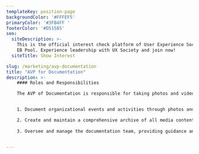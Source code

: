 ```yaml
---
templateKey: position-page
backgroundColor: '#FFFEF5'
primaryColor: '#3FB4FF '
footerColor: '#D51585'
seo:
  siteDescription: >-
    This is the official interest check platform of User Experience Society for
    EB Pool. Experience leadership with UX Society and join now!
  siteTitle: Show Interest

slug: /marketing/avp-documentation
title: "AVP for Documentation"
description: >-
    #### Roles and Responsibilities

    The AVP of Documentation is responsible for taking photos and videos of UXS events, organizing and securely storing all media, and collaborating with team members to ensure that the documentation is thorough and well-prepared. They shall execute the following tasks:


    1. Document organizational events and activities through photos and videos, ensuring high quality and relevance.

    2. Create and maintain a comprehensive archive of all media content, ensuring proper labeling and long-term storage.
    
    3. Oversee and manage the documentation team, providing guidance and support to ensure effective and efficient media capturing and handling.


---
```


